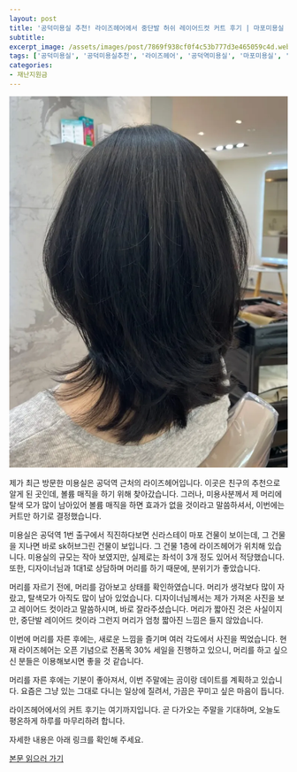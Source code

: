 ```yaml
---
layout: post
title: '공덕미용실 추천! 라이즈헤어에서 중단발 허쉬 레이어드컷 커트 후기 | 마포미용실 공덕역 마포역'
subtitle: 
excerpt_image: /assets/images/post/7869f938cf0f4c53b777d3e465059c4d.webp
tags: ['공덕미용실', '공덕미용실추천', '라이즈헤어', '공덕역미용실', '마포미용실', '마포미용실추천', '마포역미용실', '여성중단발허쉬레이어드컷', '레이어드컷후기']
categories: 
- 재난지원금
---
```


![메인 이미지](/assets/images/post/7869f938cf0f4c53b777d3e465059c4d.webp)

제가 최근 방문한 미용실은 공덕역 근처의 라이즈헤어입니다. 이곳은 친구의 추천으로 알게 된 곳인데, 볼륨 매직을 하기 위해 찾아갔습니다. 그러나, 미용사분께서 제 머리에 탈색 모가 많이 남아있어 볼륨 매직을 하면 효과가 없을 것이라고 말씀하셔서, 이번에는 커트만 하기로 결정했습니다. 

미용실은 공덕역 1번 출구에서 직진하다보면 신라스테이 마포 건물이 보이는데, 그 건물을 지나면 바로 sk허브그린 건물이 보입니다. 그 건물 1층에 라이즈헤어가 위치해 있습니다. 미용실의 규모는 작아 보였지만, 실제로는 좌석이 3개 정도 있어서 적당했습니다. 또한, 디자이너님과 1대1로 상담하며 머리를 하기 때문에, 분위기가 좋았습니다.

머리를 자르기 전에, 머리를 감아보고 상태를 확인하였습니다. 머리가 생각보다 많이 자랐고, 탈색모가 아직도 많이 남아 있었습니다. 디자이너님께서는 제가 가져온 사진을 보고 레이어드 컷이라고 말씀하시며, 바로 잘라주셨습니다. 머리가 짧아진 것은 사실이지만, 중단발 레이어드 컷이라 그런지 머리가 엄청 짧아진 느낌은 들지 않았습니다. 

이번에 머리를 자른 후에는, 새로운 느낌을 즐기며 여러 각도에서 사진을 찍었습니다. 현재 라이즈헤어는 오픈 기념으로 전품목 30% 세일을 진행하고 있으니, 머리를 하고 싶으신 분들은 이용해보시면 좋을 것 같습니다. 

머리를 자른 후에는 기분이 좋아져서, 이번 주말에는 곰이랑 데이트를 계획하고 있습니다. 요즘은 그냥 있는 그대로 다니는 일상에 질려서, 가끔은 꾸미고 싶은 마음이 듭니다. 

라이즈헤어에서의 커트 후기는 여기까지입니다. 곧 다가오는 주말을 기대하며, 오늘도 평온하게 하루를 마무리하려 합니다. 

자세한 내용은 아래 링크를 확인해 주세요.

[본문 읽으러 가기](https://m.blog.naver.com/ham_eaten_jellybear/223241332207)
